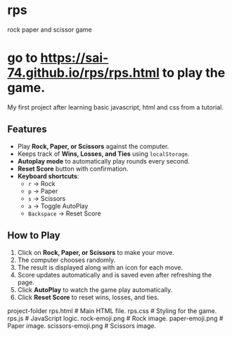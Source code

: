 # rps
rock paper and scissor game

# go to https://sai-74.github.io/rps/rps.html to play the game.

My first project after learning basic javascript, html and css from a tutorial.

## Features

- Play **Rock, Paper, or Scissors** against the computer.
- Keeps track of **Wins, Losses, and Ties** using `localStorage`.
- **Autoplay mode** to automatically play rounds every second.
- **Reset Score** button with confirmation.
- **Keyboard shortcuts**:
  - `r` → Rock
  - `p` → Paper
  - `s` → Scissors
  - `a` → Toggle AutoPlay
  - `Backspace` → Reset Score
 
## How to Play

1. Click on **Rock, Paper, or Scissors** to make your move.
2. The computer chooses randomly.
3. The result is displayed along with an icon for each move.
4. Score updates automatically and is saved even after refreshing the page.
5. Click **AutoPlay** to watch the game play automatically.
6. Click **Reset Score** to reset wins, losses, and ties.

project-folder
rps.html # Main HTML file.
rps.css # Styling for the game.
rps.js # JavaScript logic.
rock-emoji.png # Rock image.
paper-emoji.png # Paper image.
scissors-emoji.png # Scissors image.



